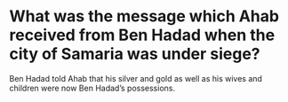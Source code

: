 # What was the message which Ahab received from Ben Hadad when the city of Samaria was under siege?

Ben Hadad told Ahab that his silver and gold as well as his wives and children were now Ben Hadad’s possessions.
